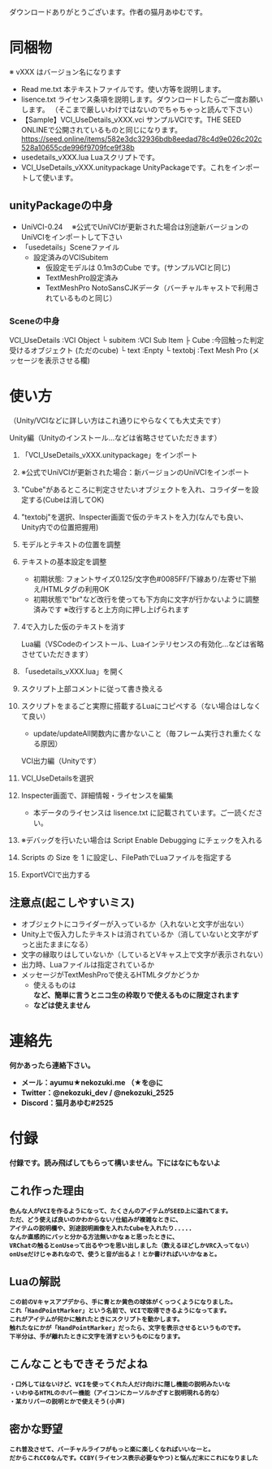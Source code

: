ダウンロードありがとうございます。作者の猫月あゆむです。

# 同梱物
※ vXXX はバージョン名になります

- Read me.txt
    本テキストファイルです。使い方等を説明します。
- lisence.txt
    ライセンス条項を説明します。ダウンロードしたらご一度お願いします。
    （そこまで厳しいわけではないのでちゃちゃっと読んで下さい）
- 【Sample】VCI_UseDetails_vXXX.vci
    サンプルVCIです。THE SEED ONLINEで公開されているものと同じになります。
    https://seed.online/items/582e3dc32936bdb8eedad78c4d9e026c202c528a10655cde996f9709fce9f38b
- usedetails_vXXX.lua
    Luaスクリプトです。
- VCI_UseDetails_vXXX.unitypackage
    UnityPackageです。これをインポートして使います。

## unityPackageの中身
- UniVCI-0.24
　※公式でUniVCIが更新された場合は別途新バージョンのUniVCIをインポートして下さい
- 「usedetails」Sceneファイル
  - 設定済みのVCISubitem
    - 仮設定モデルは 0.1m3のCube です。(サンプルVCIと同じ)
    - TextMeshPro設定済み
    - TextMeshPro NotoSansCJKデータ（バーチャルキャストで利用されているものと同じ）

### Sceneの中身
VCI_UseDetails :VCI Object
    └ subitem :VCI Sub Item
        ├ Cube :今回触った判定受けるオブジェクト (ただのcube)
        └ text :Enpty
            └ textobj :Text Mesh Pro (メッセージを表示させる欄)

# 使い方
（Unity/VCIなどに詳しい方はこれ通りにやらなくても大丈夫です）

Unity編（Unityのインストール...などは省略させていただきます）
1. 「VCI_UseDetails_vXXX.unitypackage」をインポート
2. ※公式でUniVCIが更新された場合：新バージョンのUniVCIをインポート
3. "Cube"があるところに判定させたいオブジェクトを入れ、コライダーを設定する(Cubeは消してOK)
4. "textobj"を選択、Inspecter画面で仮のテキストを入力(なんでも良い、Unity内での位置把握用)
5. モデルとテキストの位置を調整
6. テキストの基本設定を調整
    - 初期状態: フォントサイズ0.125/文字色#0085FF/下線あり/左寄せ下揃え/HTMLタグの利用OK
    - 初期状態で"br"など改行を使っても下方向に文字が行かないように調整済みです
        ※改行すると上方向に押し上げられます
7. 4で入力した仮のテキストを消す

    Lua編（VSCodeのインストール、Luaインテリセンスの有効化...などは省略させていただきます）
8. 「usedetails_vXXX.lua」を開く
9. スクリプト上部コメントに従って書き換える
10. スクリプトをまるごと実際に搭載するLuaにコピペする（ない場合はしなくて良い）
     - update/updateAll関数内に書かないこと（毎フレーム実行され重たくなる原因）
    
    VCI出力編（Unityです）
11. VCI_UseDetailsを選択
12. Inspecter画面で、詳細情報・ライセンスを編集
     - 本データのライセンスは lisence.txt に記載されています。ご一読ください。
13. ※デバッグを行いたい場合は Script Enable Debugging にチェックを入れる
14. Scripts の Size を 1 に設定し、FilePathでLuaファイルを指定する
15. ExportVCIで出力する

## 注意点(起こしやすいミス)
  - オブジェクトにコライダーが入っているか（入れないと文字が出ない）
  - Unity上で仮入力したテキストは消されているか（消していないと文字がずっと出たままになる）
  - 文字の縁取りはしていないか（しているとVキャス上で文字が表示されない）
  - 出力時、Luaファイルは指定されているか
  - メッセージがTextMeshProで使えるHTMLタグかどうか
    - 使えるものは <color><br><b>など、簡単に言うとニコ生の枠取りで使えるものに限定されます
    - <span style="...">などは使えません

# 連絡先
何かあったら連絡下さい。
- メール：ayumu★nekozuki.me （★を@に
- Twitter：@nekozuki_dev / @nekozuki_2525
- Discord：猫月あゆむ#2525

# 付録
付録です。読み飛ばしてもらって構いません。下にはなにもないよ
## これ作った理由
    色んな人がVCIを作るようになって、たくさんのアイテムがSEED上に溢れてます。
    ただ、どう使えば良いのかわからない/仕組みが複雑なときに、
    アイテムの説明欄や、別途説明画像を入れたCubeを入れたり.....
    なんか直感的にパッと分かる方法無いかなぁと思ったときに、
    VRChatの触るとonUseって出るやつを思い出しました（数えるほどしかVRC入ってない）
    onUseだけじゃあれなので、使うと音が出るよ！とか書ければいいかなぁと。
## Luaの解説
    この前のVキャスアプデから、手に青とか黄色の球体がくっつくようになりました。
    これ「HandPointMarker」という名前で、VCIで取得できるようになってます。
    これがアイテムが何かに触れたときにスクリプトを動かします。
    触れたなにかが「HandPointMarker」だったら、文字を表示させるというものです。
    下半分は、手が離れたときに文字を消すというものになります。
## こんなこともできそうだよね
    ・口外してはないけど、VCIを使ってくれた人だけ向けに隠し機能の説明みたいな
    ・いわゆるHTMLのホバー機能（アイコンにカーソルかざすと説明現れる的な）
    ・某カリバーの説明とかで使えそう(小声)
## 密かな野望
    これ普及させて、バーチャルライフがもっと楽に楽しくなればいいなーと。
    だからこれCC0なんです。CCBY(ライセンス表示必要なやつ)と悩んだ末にこれになりました